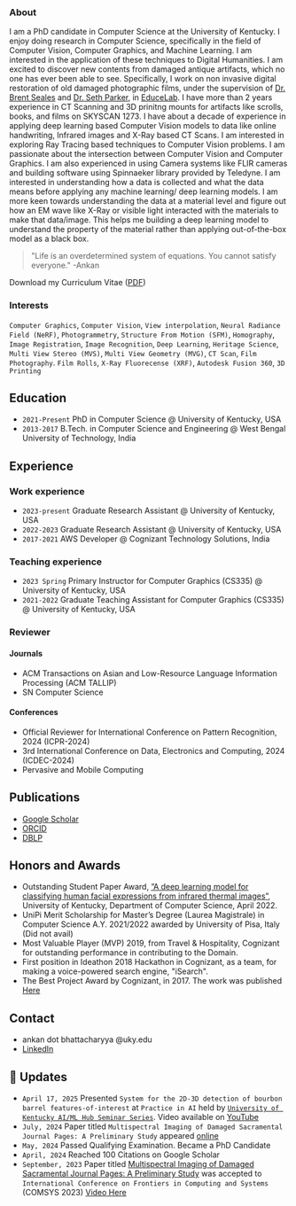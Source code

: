 ### About

I am a PhD candidate in Computer Science at the University of Kentucky. I enjoy doing research in Computer Science, specifically in the field of Computer Vision, Computer Graphics, and Machine Learning. I am interested in the application of these techniques to Digital Humanities. I am excited to discover new contents from damaged antique artifacts, which no one has ever been able to see. Specifically, I work on non invasive digital restoration of old damaged photographic films, under the supervision of [Dr. Brent Seales](https://educelab.engr.uky.edu/w-brent-seales) and [Dr. Seth Parker]([https://educelab.engr.uky.edu/w-brent-seales](https://csparker247.github.io/)), in [EduceLab](https://educelab.engr.uky.edu/directory). I have more than 2 years experience in CT Scanning and 3D prinitng mounts for artifacts like scrolls, books, and films on SKYSCAN 1273. I have about a decade of experience in applying deep learning based Computer Vision models to data like online handwriting, Infrared images and X-Ray based CT Scans. I am interested in exploring Ray Tracing based techniques to Computer Vision problems. I am passionate about the intersection between Computer Vision and Computer Graphics. I am also experienced in using Camera systems like FLIR cameras and building software using Spinnaeker library provided by Teledyne. I am interested in understanding how a data is collected and what the data means before applying any machine learning/ deep learning models. I am more keen towards understanding the data at a material level and figure out how an EM wave like X-Ray or visible light interacted with the materials to make that data/image. This helps me building a deep learning model to understand the property of the material rather than applying out-of-the-box model as a black box.

>"Life is an overdetermined system of equations. You cannot satisfy everyone."
>-Ankan


Download my Curriculum Vitae ([PDF](abh-curriculum-vitae.pdf))

### Interests

`Computer Graphics`, `Computer Vision`, `View interpolation`, `Neural Radiance Field (NeRF)`, `Photogrammetry`, `Structure From Motion (SFM)`, `Homography`, `Image Registration`, `Image Recognition`, `Deep Learning`, `Heritage Science`, `Multi View Stereo (MVS)`, `Multi View Geometry (MVG)`, `CT Scan`, `Film Photography`. `Film Rolls`, `X-Ray Fluorecense (XRF)`, `Autodesk Fusion 360`, `3D Printing`

## Education
- `2021-Present` PhD in Computer Science @ University of Kentucky, USA
- `2013-2017` B.Tech. in Computer Science and Engineering @ West Bengal University of Technology, India

## Experience
### Work experience
- `2023-present` Graduate Research Assistant @ University of Kentucky, USA
- `2022-2023` Graduate Research Assistant @ University of Kentucky, USA
- `2017-2021` AWS Developer @ Cognizant Technology Solutions, India

### Teaching experience
- `2023 Spring` Primary Instructor for Computer Graphics (CS335) @ University of Kentucky, USA
- `2021-2022` Graduate Teaching Assistant for Computer Graphics (CS335) @ University of Kentucky, USA
  
### Reviewer
#### Journals
- ACM Transactions on Asian and Low-Resource Language Information Processing (ACM TALLIP)
- SN Computer Science
  
#### Conferences
- Official Reviewer for International Conference on Pattern Recognition, 2024 (ICPR-2024)
- 3rd International Conference on Data, Electronics and Computing, 2024 (ICDEC-2024)
- Pervasive and Mobile Computing

## Publications
- [Google Scholar](https://scholar.google.co.in/citations?user=oGPRM7gAAAAJ&hl=en)
- [ORCID](https://orcid.org/0000-0002-5399-8703)
- [DBLP](https://dblp.org/pid/220/8851.html)

## Honors and Awards
- Outstanding Student Paper Award, [”A deep learning model for classifying human facial expressions from infrared
thermal images”](https://www.nature.com/articles/s41598-021-99998-z), University of Kentucky, Department of Computer Science, April 2022.
-  UniPi Merit Scholarship for Master’s Degree (Laurea Magistrale) in Computer Science A.Y. 2021/2022 awarded by
University of Pisa, Italy (Did not avail)
-  Most Valuable Player (MVP) 2019, from Travel & Hospitality, Cognizant for outstanding performance in contributing to the Domain.
- First position in Ideathon 2018 Hackathon in Cognizant, as a team, for making a voice-powered search engine, "iSearch".
- The Best Project Award by Cognizant, in 2017. The work was published [Here](https://link.springer.com/article/10.1007/s00521-019-04518-w)

## Contact
- ankan dot bhattacharyya @uky.edu
- [LinkedIn](https://www.linkedin.com/in/ankancs94/)

## 🚀 Updates
- `April 17, 2025` Presented `System for the 2D-3D detection of bourbon barrel features-of-interest` at `Practice in AI` held by [`University of Kentucky AI/ML Hub Seminar Series`](https://www.ccs.uky.edu/ccs-seminar-series-on-ai-in-practice/). Video available on [YouTube](https://www.youtube.com/watch?v=aj8yMdoHdeQ)
- `July, 2024` Paper titled `Multispectral Imaging of Damaged Sacramental Journal Pages: A Preliminary Study` appeared [online](https://link.springer.com/chapter/10.1007/978-981-97-2614-1_47)
- `May, 2024` Passed Qualifying Examination. Became a PhD Candidate
- `April, 2024` Reached 100 Citations on Google Scholar
- `September, 2023` Paper titled [Multispectral Imaging of Damaged Sacramental Journal Pages: A Preliminary Study](assets/MSIScreenRecord.mp4) was accepted to `International Conference on Frontiers in Computing and Systems` (COMSYS 2023) [Video Here](https://youtu.be/3Wxl4kPCYxs?si=F3gaY6VPzTGTtTcN)
